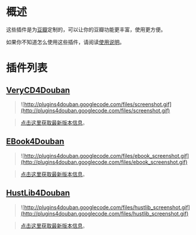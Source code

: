 # 概述 #

这些插件是为[豆瓣](http://www.douban.com)定制的，可以让你的豆瓣功能更丰富，使用更方便。

如果你不知道怎么使用这些插件，请阅读[使用说明](http://code.google.com/p/plugins4douban/wiki/how_to_use)。

# 插件列表 #

## [VeryCD4Douban](http://code.google.com/p/plugins4douban/wiki/verycd4douban) ##

> ![http://plugins4douban.googlecode.com/files/screenshot.gif](http://plugins4douban.googlecode.com/files/screenshot.gif)

> [点击这里获取最新版本信息](http://code.google.com/p/plugins4douban/wiki/verycd4douban)。

## [EBook4Douban](http://code.google.com/p/plugins4douban/wiki/ebook4douban) ##

> ![http://plugins4douban.googlecode.com/files/ebook_screenshot.gif](http://plugins4douban.googlecode.com/files/ebook_screenshot.gif)

> [点击这里获取最新版本信息](http://code.google.com/p/plugins4douban/wiki/ebook4douban)。

## [HustLib4Douban](http://code.google.com/p/plugins4douban/wiki/hustlib4douban) ##

> ![http://plugins4douban.googlecode.com/files/hustlib_screenshot.gif](http://plugins4douban.googlecode.com/files/hustlib_screenshot.gif)

> [点击这里获取最新版本信息](http://code.google.com/p/plugins4douban/wiki/hustlib4douban)。
